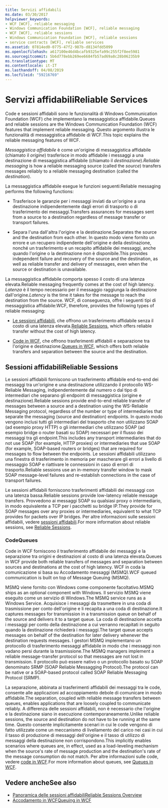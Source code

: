```yaml
---
title: Servizi affidabili
ms.date: 03/30/2017
helpviewer_keywords:
- WCF [WCF], reliable messaging
- Windows Communication Foundation [WCF], reliable messaging
- WCF [WCF], reliable sessions
- Windows Communication Foundation [WCF], reliable sessions
- service contracts [WCF], reliable services
ms.assetid: 07814ed0-0775-47f2-987b-d8134fdd5099
ms.openlocfilehash: a617100e46d4bcafb9325efa99c255f2f8ee5981
ms.sourcegitcommit: 5b6d778ebb269ee6684fb57ad69a8c28b06235b9
ms.translationtype: MT
ms.contentlocale: it-IT
ms.lasthandoff: 04/08/2019
ms.locfileid: "59216769"
---
```

# <a name="reliable-services"></a><span data-ttu-id="ddbce-102">Servizi affidabili</span><span class="sxs-lookup"><span data-stu-id="ddbce-102">Reliable Services</span></span>
<span data-ttu-id="ddbce-103">Code e sessioni affidabili sono le funzionalità di Windows Communication Foundation (WCF) che implementano la messaggistica affidabile.</span><span class="sxs-lookup"><span data-stu-id="ddbce-103">Queues and reliable sessions are the Windows Communication Foundation (WCF) features that implement reliable messaging.</span></span> <span data-ttu-id="ddbce-104">Questo argomento illustra le funzionalità di messaggistica affidabile di WCF.</span><span class="sxs-lookup"><span data-stu-id="ddbce-104">This topic explains the reliable messaging features of WCF.</span></span>  
  
 <span data-ttu-id="ddbce-105">*Messaggistica affidabile* è come un'origine di messaggistica affidabile (chiamato il *origine*) trasferisce in modo affidabile i messaggi a una destinazione di messaggistica affidabile (chiamato il *destinazione*).</span><span class="sxs-lookup"><span data-stu-id="ddbce-105">*Reliable messaging* is how a reliable messaging source (called the *source*) transfers messages reliably to a reliable messaging destination (called the *destination*).</span></span>  
  
 <span data-ttu-id="ddbce-106">La messaggistica affidabile esegue le funzioni seguenti:</span><span class="sxs-lookup"><span data-stu-id="ddbce-106">Reliable messaging performs the following functions:</span></span>  
  
-   <span data-ttu-id="ddbce-107">Trasferisce le garanzie per i messaggi inviati da un'origine a una destinazione indipendentemente dagli errori di trasporto o di trasferimento dei messaggi.</span><span class="sxs-lookup"><span data-stu-id="ddbce-107">Transfers assurances for messages sent from a source to a destination regardless of message transfer or transport failures.</span></span>  
  
-   <span data-ttu-id="ddbce-108">Separa l'una dall'altra l'origine e la destinazione.</span><span class="sxs-lookup"><span data-stu-id="ddbce-108">Separates the source and the destination from each other.</span></span> <span data-ttu-id="ddbce-109">In questo modo viene fornito un errore e un recupero indipendente dell'origine e della destinazione, nonché un trasferimento e un recapito affidabile dei messaggi, anche quando l'origine o la destinazione non è disponibile.</span><span class="sxs-lookup"><span data-stu-id="ddbce-109">This provides independent failure and recovery of the source and the destination, as well as reliable transfer and delivery of messages, even when the source or destination is unavailable.</span></span>  
  
 <span data-ttu-id="ddbce-110">La messaggistica affidabile comporta spesso il costo di una latenza elevata.</span><span class="sxs-lookup"><span data-stu-id="ddbce-110">Reliable messaging frequently comes at the cost of high latency.</span></span> <span data-ttu-id="ddbce-111">*Latenza* è il tempo necessario per il messaggio raggiunga la destinazione dall'origine.</span><span class="sxs-lookup"><span data-stu-id="ddbce-111">*Latency* is the time it takes for the message to reach the destination from the source.</span></span> <span data-ttu-id="ddbce-112">WCF, di conseguenza, offre i seguenti tipi di messaggistica affidabile:</span><span class="sxs-lookup"><span data-stu-id="ddbce-112">WCF, therefore, provides the following types of reliable messaging:</span></span>  
  
-   <span data-ttu-id="ddbce-113">[Le sessioni affidabili](../../../docs/framework/wcf/feature-details/reliable-sessions.md), che offrono un trasferimento affidabile senza il costo di una latenza elevata.</span><span class="sxs-lookup"><span data-stu-id="ddbce-113">[Reliable Sessions](../../../docs/framework/wcf/feature-details/reliable-sessions.md), which offers reliable transfer without the cost of high latency.</span></span>  
  
-   <span data-ttu-id="ddbce-114">[Code in WCF](../../../docs/framework/wcf/feature-details/queues-in-wcf.md), che offrono trasferimenti affidabili e separazione tra l'origine e destinazione.</span><span class="sxs-lookup"><span data-stu-id="ddbce-114">[Queues in WCF](../../../docs/framework/wcf/feature-details/queues-in-wcf.md), which offers both reliable transfers and separation between the source and the destination.</span></span>  
  
## <a name="reliable-sessions"></a><span data-ttu-id="ddbce-115">Sessioni affidabili</span><span class="sxs-lookup"><span data-stu-id="ddbce-115">Reliable Sessions</span></span>  
 <span data-ttu-id="ddbce-116">Le sessioni affidabili forniscono un trasferimento affidabile end-to-end dei messaggi tra un'origine e una destinazione utilizzando il protocollo WS-Reliable Messaging, indipendentemente dal numero o dal tipo di intermediari che separano gli endpoint di messaggistica (origine e destinazione).</span><span class="sxs-lookup"><span data-stu-id="ddbce-116">Reliable sessions provide end-to-end reliable transfer of messages between a source and a destination using the WS-Reliable Messaging protocol, regardless of the number or type of intermediaries that separate the messaging (source and destination) endpoints.</span></span> <span data-ttu-id="ddbce-117">In questo modo vengono inclusi tutti gli intermediari del trasporto che non utilizzano SOAP (ad esempio proxy HTTP) o gli intermediari che utilizzano SOAP (ad esempio bridge o router basati su SOAP) necessari per il flusso dei messaggi tra gli endpoint.</span><span class="sxs-lookup"><span data-stu-id="ddbce-117">This includes any transport intermediaries that do not use SOAP (for example, HTTP proxies) or intermediaries that use SOAP (for example, SOAP-based routers or bridges) that are required for messages to flow between the endpoints.</span></span> <span data-ttu-id="ddbce-118">Le sessioni affidabili utilizzano una finestra di trasferimento in memoria per mascherare gli errori a livello di messaggio SOAP e riattivare le connessioni in caso di errori di trasporto.</span><span class="sxs-lookup"><span data-stu-id="ddbce-118">Reliable sessions use an in-memory transfer window to mask SOAP message-level failures and re-establish connections in the case of transport failures.</span></span>  
  
 <span data-ttu-id="ddbce-119">Le sessioni affidabili forniscono trasferimenti affidabili dei messaggi con una latenza bassa.</span><span class="sxs-lookup"><span data-stu-id="ddbce-119">Reliable sessions provide low-latency reliable message transfers.</span></span> <span data-ttu-id="ddbce-120">Provvedono ai messaggi SOAP su qualsiasi proxy o intermediario, in modo equivalente a TCP per i pacchetti su bridge IP.</span><span class="sxs-lookup"><span data-stu-id="ddbce-120">They provide for SOAP messages over any proxies or intermediaries, equivalent to what TCP provides for packets over IP bridges.</span></span> <span data-ttu-id="ddbce-121">Per altre informazioni sulle sessioni affidabili, vedere [sessioni affidabili](../../../docs/framework/wcf/feature-details/reliable-sessions.md).</span><span class="sxs-lookup"><span data-stu-id="ddbce-121">For more information about reliable sessions, see [Reliable Sessions](../../../docs/framework/wcf/feature-details/reliable-sessions.md).</span></span>  
  
### <a name="queues"></a><span data-ttu-id="ddbce-122">Code</span><span class="sxs-lookup"><span data-stu-id="ddbce-122">Queues</span></span>  
 <span data-ttu-id="ddbce-123">Code in WCF forniscono il trasferimento affidabile dei messaggi e la separazione tra origini e destinazioni al costo di una latenza elevata.</span><span class="sxs-lookup"><span data-stu-id="ddbce-123">Queues in WCF provide both reliable transfers of messages and separation between sources and destinations at the cost of high latency.</span></span> <span data-ttu-id="ddbce-124">WCF in coda la comunicazione si basa su Accodamento messaggi (MSMQ).</span><span class="sxs-lookup"><span data-stu-id="ddbce-124">WCF queued communication is built on top of Message Queuing (MSMQ).</span></span>  
  
 <span data-ttu-id="ddbce-125">MSMQ viene fornito con Windows come componente facoltativo.</span><span class="sxs-lookup"><span data-stu-id="ddbce-125">MSMQ ships as an optional component with Windows.</span></span> <span data-ttu-id="ddbce-126">Il servizio MSMQ viene eseguito come un servizio di Windows.</span><span class="sxs-lookup"><span data-stu-id="ddbce-126">The MSMQ service runs as a Windows Service.</span></span> <span data-ttu-id="ddbce-127">Acquisisce i messaggi da trasmettere in una coda di trasmissione per conto dell'origine e li recapita a una coda di destinazione.</span><span class="sxs-lookup"><span data-stu-id="ddbce-127">It captures messages for transmission in a transmission queue on behalf of the source and delivers it to a target queue.</span></span> <span data-ttu-id="ddbce-128">La coda di destinazione accetta i messaggi per conto della destinazione a cui verranno recapitati in seguito quando la destinazione richiederà i messaggi.</span><span class="sxs-lookup"><span data-stu-id="ddbce-128">The target queue accepts messages on behalf of the destination for later delivery whenever the destination requests messages.</span></span> <span data-ttu-id="ddbce-129">I gestori MSMQ implementano un protocollo di trasferimento messaggi affidabile in modo che i messaggi non vadano persi durante la trasmissione.</span><span class="sxs-lookup"><span data-stu-id="ddbce-129">The MSMQ managers implement a reliable message-transfer protocol so that messages are not lost in transmission.</span></span> <span data-ttu-id="ddbce-130">Il protocollo può essere nativo o un protocollo basato su SOAP denominato SRMP (SOAP Reliable Messagging Protocol).</span><span class="sxs-lookup"><span data-stu-id="ddbce-130">The protocol can be native or a SOAP-based protocol called SOAP Reliable Messaging Protocol (SRMP).</span></span>  
  
 <span data-ttu-id="ddbce-131">La separazione, abbinata ai trasferimenti affidabili dei messaggi tra le code, consente alle applicazioni ad accoppiamento debole di comunicare in modo affidabile.</span><span class="sxs-lookup"><span data-stu-id="ddbce-131">The separation, coupled with reliable message transfers between queues, enables applications that are loosely coupled to communicate reliably.</span></span> <span data-ttu-id="ddbce-132">A differenza delle sessioni affidabili, non è necessario che l'origine e la destinazione siano in esecuzione contemporaneamente.</span><span class="sxs-lookup"><span data-stu-id="ddbce-132">Unlike reliable sessions, the source and destination do not have to be running at the same time.</span></span> <span data-ttu-id="ddbce-133">Questo consente implicitamente scenari in cui le code vengono di fatto utilizzate come un meccanismo di livellamento del carico nei casi in cui il tasso di produzione di messaggi dell'origine e il tasso di utilizzo di messaggi della destinazione non corrispondono.</span><span class="sxs-lookup"><span data-stu-id="ddbce-133">This implicitly enables scenarios where queues are, in effect, used as a load-leveling mechanism when the source's rate of message production and the destination's rate of the message consumption do not match.</span></span> <span data-ttu-id="ddbce-134">Per altre informazioni sulle code, vedere [code in WCF](../../../docs/framework/wcf/feature-details/queues-in-wcf.md).</span><span class="sxs-lookup"><span data-stu-id="ddbce-134">For more information about queues, see [Queues in WCF](../../../docs/framework/wcf/feature-details/queues-in-wcf.md).</span></span>  
  
## <a name="see-also"></a><span data-ttu-id="ddbce-135">Vedere anche</span><span class="sxs-lookup"><span data-stu-id="ddbce-135">See also</span></span>

- [<span data-ttu-id="ddbce-136">Panoramica delle sessioni affidabili</span><span class="sxs-lookup"><span data-stu-id="ddbce-136">Reliable Sessions Overview</span></span>](../../../docs/framework/wcf/feature-details/reliable-sessions-overview.md)
- [<span data-ttu-id="ddbce-137">Accodamento in WCF</span><span class="sxs-lookup"><span data-stu-id="ddbce-137">Queuing in WCF</span></span>](../../../docs/framework/wcf/feature-details/queuing-in-wcf.md)
